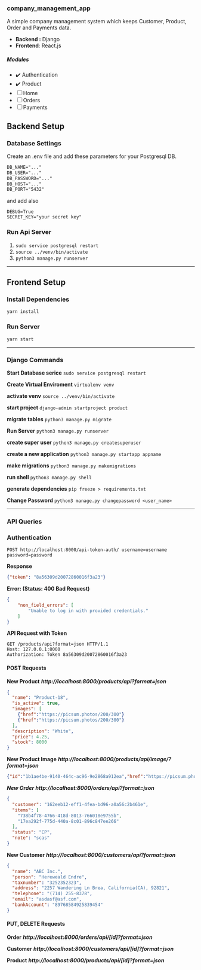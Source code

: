 ### company_management_app
A simple company management system which keeps Customer, Product, Order and Payments data.

- **Backend :** Django
- **Frontend**: React.js

##### Modules

- :heavy_check_mark: Authentication
- :heavy_check_mark: Product
- &#9744; Home
- &#9744; Orders
- &#9744; Payments

## Backend Setup
### Database Settings
Create an .env file and add these parameters for your Postgresql DB. 
```markdown
DB_NAME="..."
DB_USER="..."
DB_PASSWORD="..."
DB_HOST="..."
DB_PORT="5432"
```
and add also
```
DEBUG=True
SECRET_KEY="your secret key"
```

### Run Api Server
1. `sudo service postgresql restart`
2. `source ../venv/bin/activate`
3. `python3 manage.py runserver`

----------
## Frontend Setup

### Install Dependencies
`yarn install`

### Run Server
`yarn start`


----------


### Django Commands
**Start Database serice**
`sudo service postgresql restart`

**Create Virtual Enviroment**
`virtualenv venv`

**activate venv**
`source ../venv/bin/activate`

**start project**
`django-admin startproject product`

**migrate tables**
`python3 manage.py migrate`

**Run Server**
`python3 manage.py runserver`

**create super user**
`python3 manage.py createsuperuser`

**create a new application**
`python3 manage.py startapp appname`

**make migrations**
`python3 manage.py makemigrations`

**run shell**
`python3 manage.py shell`

**generate dependencies**
`pip freeze > requirements.txt`

**Change Password**
`python3 manage.py changepassword <user_name>`

----------

### API Queries


### Authentication
`POST http://localhost:8000/api-token-auth/ username=username password=password`

**Response**
```json
{"token": "8a56309d20072860016f3a23"}
```
**Error: (Status: 400 Bad Request)**
```json
{
    "non_field_errors": [
        "Unable to log in with provided credentials."
    ]
}
```

**API Request with Token**
```http
GET /products/api?format=json HTTP/1.1
Host: 127.0.0.1:8000
Authorization: Token 8a56309d20072860016f3a23
```


#### POST Requests

**New Product**
***http://localhost:8000/products/api?format=json***
```json
{
  "name": "Product-18",
  "is_active": true,
  "images": [
    {"href":"https://picsum.photos/200/300"}
    {"href":"https://picsum.photos/200/300"}
  ],
  "description": "White",
  "price": 4.25,
  "stock": 8000
}
```

**New Product Image**
***http://localhost:8000/products/api/image/?format=json***
```json
{"id":"1b1ae4be-9140-464c-ac96-9e2868a912ea","href":"https://picsum.photos/200/300"}
```

***New Order***
***http://localhost:8000/orders/api?format=json***
```json
{
  "customer": "162eeb12-eff1-4fea-bd96-a0a56c2b461e",
  "items": [
    "738b4f78-4766-418d-8013-766018e9755b",
    "17ea292f-775d-440a-8c01-896c847ee266"
  ],
  "status": "CP",
  "note": "scas"
}
```

**New Customer**
***http://localhost:8000/customers/api?format=json***
```json
{
  "name": "ABC Inc.",
  "person": "Hereweald Endre",
  "taxnumber": "3252352323",
  "address": "2257 Wandering Ln Brea, California(CA), 92821",
  "telephone": "(714) 255-8378",
  "email": "asdasf@asf.com",
  "bankAccount": "89768584925839454"
}

```

#### PUT, DELETE Requests

**Order**
***http://localhost:8000/orders/api/[id]?format=json*** 

**Customer**
***http://localhost:8000/customers/api/[id]?format=json*** 

**Product**
***http://localhost:8000/products/api/[id]?format=json*** 